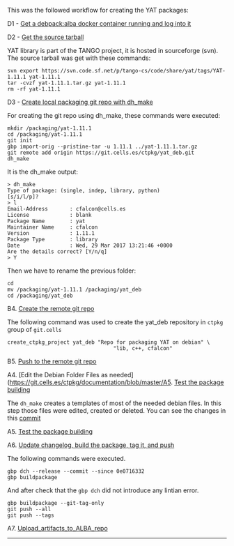 This was the followed workflow for creating the YAT packages:

D1 - [Get a debpack:alba docker container running and log into it](https://git.cells.es/ctpkg/documentation/blob/master/Get_a_debpack_alba_docker_container_running_and_log_into_it.md)

D2 - [Get the source tarball](https://git.cells.es/ctpkg/documentation/blob/master/Get_the_source_tarball.md)

YAT library is part of the TANGO project, it is hosted in sourceforge (svn). 
The source tarball was get with these commands: 
```
svn export https://svn.code.sf.net/p/tango-cs/code/share/yat/tags/YAT-1.11.1 yat-1.11.1
tar -cvzf yat-1.11.1.tar.gz yat-1.11.1
rm -rf yat-1.11.1
``` 

D3 - [Create local packaging git repo with dh_make](https://git.cells.es/ctpkg/documentation/blob/master/Create_local_packaging_git_repo_with_dh_make.md)

For creating the git repo using dh_make, these commands were executed:
```
mkdir /packaging/yat-1.11.1
cd /packaging/yat-1.11.1
git init
gbp import-orig --pristine-tar -u 1.11.1 ../yat-1.11.1.tar.gz
git remote add origin https://git.cells.es/ctpkg/yat_deb.git
dh_make
```
It is the dh_make output:

```
> dh_make
Type of package: (single, indep, library, python)
[s/i/l/p]?
> l
Email-Address       : cfalcon@cells.es
License             : blank
Package Name        : yat
Maintainer Name     : cfalcon
Version             : 1.11.1
Package Type        : library
Date                : Wed, 29 Mar 2017 13:21:46 +0000
Are the details correct? [Y/n/q]
> Y
```

Then we have to rename the previous folder: 

```
cd
mv /packaging/yat-1.11.1 /packaging/yat_deb
cd /packaging/yat_deb

```

B4. [Create the remote git repo](https://git.cells.es/ctpkg/documentation/blob/master/Create_the_remote_git_repo.md)

The following command was used to create the yat_deb repository in 
`ctpkg` group of `git.cells` 

```
create_ctpkg_project yat_deb "Repo for packaging YAT on debian" \
                                  "lib, c++, cfalcon"
```

B5. [Push to the remote git repo](https://git.cells.es/ctpkg/documentation/blob/master/Push_to_the_remote_git_repo.md)

A4. [Edit the Debian Folder Files as needed](https://git.cells.es/ctpkg/documentation/blob/master/A5. [Test the package building](https://git.cells.es/ctpkg/documentation/blob/master/Test_the_package_building.md)

The `dh_make` creates a templates of most of the needed debian files. 
In this step those files were edited, created or deleted.  You can see the changes in this [commit](https://git.cells.es/ctpkg/yat_deb/commit/f207d5be95517652c7c08dee61ba3579b7d8d174)

A5. [Test the package building](https://git.cells.es/ctpkg/documentation/blob/master/Test_the_package_building.md)


A6. [Update changelog, build the package, tag it, and push](https://git.cells.es/ctpkg/documentation/blob/master/Update_changelog_build_the_package_tag_it_and_push.md)

The following commands were executed.

```
gbp dch --release --commit --since 0e0716332
gbp buildpackage
```

And after check that the `gbp dch` did not introduce any lintian error.

```
gbp buildpackage --git-tag-only 
git push --all
git push --tags

```

A7. [Upload_artifacts_to_ALBA_repo](https://git.cells.es/ctpkg/documentation/blob/master/Upload_artifacts_to_ALBA_repo.md)

------------------------------